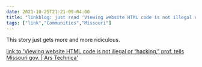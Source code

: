 ```yaml
---
date: 2021-10-25T21:21:09-04:00
title: "linkblog: just read 'Viewing website HTML code is not illegal or “hacking,” prof. tells Missouri gov. | Ars Technica'"
tags: ["link","Communities","Missouri"]
---
```

This story just gets more and more ridiculous.
 
[link to 'Viewing website HTML code is not illegal or “hacking,” prof. tells Missouri gov. | Ars Technica'](https://arstechnica.com/tech-policy/2021/10/viewing-website-html-code-is-not-illegal-or-hacking-prof-tells-missouri-gov/)

